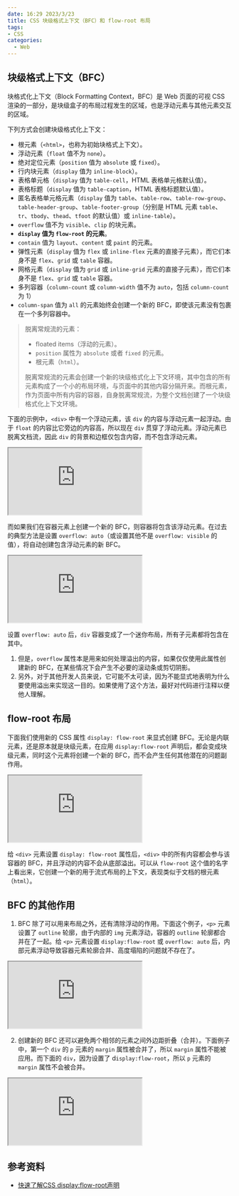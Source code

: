 ```yaml
---
date: 16:29 2023/3/23
title: CSS 块级格式上下文（BFC）和 flow-root 布局
tags:
- CSS
categories:  - Web
---
```

## 块级格式上下文（BFC）
块格式化上下文（Block Formatting Context，BFC）是 Web 页面的可视 CSS 渲染的一部分，是块级盒子的布局过程发生的区域，也是浮动元素与其他元素交互的区域。

下列方式会创建块级格式化上下文：
- 根元素（`<html>`，也称为初始块格式上下文）。
- 浮动元素（`float` 值不为 `none`）。
- 绝对定位元素（`position` 值为 `absolute` 或 `fixed`）。
- 行内块元素（`display` 值为 `inline-block`）。
- 表格单元格（`display` 值为 `table-cell`，HTML 表格单元格默认值）。
- 表格标题（`display` 值为 `table-caption`，HTML 表格标题默认值）。
- 匿名表格单元格元素（`display` 值为 `table`、`table-row`、`table-row-group`、`table-header-group`、`table-footer-group`（分别是 HTML 元素 `table`、`tr`、`tbody`、`thead`、`tfoot` 的默认值）或 `inline-table`）。
- `overflow` 值不为 `visible`、`clip` 的块元素。
- **`display` 值为 `flow-root` 的元素**。
- `contain` 值为 `layout`、`content` 或 `paint` 的元素。
- 弹性元素（`display` 值为 `flex` 或 `inline-flex` 元素的直接子元素），而它们本身不是 `flex`、`grid` 或 `table` 容器。
- 网格元素（`display` 值为 `grid` 或 `inline-grid` 元素的直接子元素），而它们本身不是 `flex`、`grid` 或 `table` 容器。
- 多列容器（`column-count` 或 `column-width` 值不为 `auto`，包括 `column-count` 为 1）
- `column-span` 值为 `all` 的元素始终会创建一个新的 BFC，即使该元素没有包裹在一个多列容器中。

> 脱离常规流的元素：
> - floated items（浮动的元素）。
> - `position` 属性为 `absolute` 或者 `fixed` 的元素。
> - 根元素（`html`）。
> 
> 脱离常规流的元素会创建一个新的块级格式化上下文环境，其中包含的所有元素构成了一个小的布局环境，与页面中的其他内容分隔开来。而根元素，作为页面中所有内容的容器，自身脱离常规流，为整个文档创建了一个块级格式化上下文环境。

下面的示例中，`<div>` 中有一个浮动元素，该 `div` 的内容与浮动元素一起浮动。由于 `float` 的内容比它旁边的内容高，所以现在 `div` 贯穿了浮动元素。浮动元素已脱离文档流，因此 `div` 的背景和边框仅包含内容，而不包含浮动元素。

<iframe src="https://code.juejin.cn/pen/7151036137736241183"></iframe>

而如果我们在容器元素上创建一个新的 BFC，则容器将包含该浮动元素。在过去的典型方法是设置 `overflow: auto`（或设置其他不是 `overflow: visible` 的值），将自动创建包含浮动元素的新 BFC。

<iframe src="https://code.juejin.cn/pen/7151036888839634958"></iframe>

设置 `overflow: auto` 后，`div` 容器变成了一个迷你布局，所有子元素都将包含在其中。
1. 但是，`overflow` 属性本是用来如何处理溢出的内容，如果仅仅使用此属性创建新的 BFC，在某些情况下会产生不必要的滚动条或剪切阴影。
2. 另外，对于其他开发人员来说，它可能不太可读，因为不能显式地表明为什么要使用溢出来实现这一目的。如果使用了这个方法，最好对代码进行注释以便他人理解。

## flow-root 布局
下面我们使用新的 CSS 属性 `display: flow-root` 来显式创建 BFC。无论是内联元素，还是原本就是块级元素，在应用 `display:flow-root` 声明后，都会变成块级元素，同时这个元素将创建一个新的 BFC，而不会产生任何其他潜在的问题副作用。

<iframe src="https://code.juejin.cn/pen/7151040729567985672"></iframe>

给 `<div>` 元素设置 `display: flow-root` 属性后，`<div>` 中的所有内容都会参与该容器的 BFC，并且浮动的内容不会从底部溢出。可以从 `flow-root` 这个值的名字上看出来，它创建一个新的用于流式布局的上下文，表现类似于文档的根元素（`html`）。

## BFC 的其他作用
1. BFC 除了可以用来布局之外，还有清除浮动的作用。下面这个例子，`<p>` 元素设置了 `outline` 轮廓，由于内部的 `img` 元素浮动，容器的 `outline` 轮廓都合并在了一起。给 `<p>` 元素设置 `display:flow-root` 或 `overflow: auto` 后，内部元素浮动导致容器元素轮廓合并、高度塌陷的问题就不存在了。

<iframe src="https://code.juejin.cn/pen/7151049062857637896"></iframe>

2. 创建新的 BFC 还可以避免两个相邻的元素之间外边距折叠（合并）。下面例子中，第一个 `div` 的 `p` 元素的 `margin`  属性被合并了，所以 `margin` 属性不能被应用。而下面的 `div`，因为设置了 d`isplay:flow-root`，所以 `p` 元素的 `margin`  属性不会被合并。

<iframe src="https://code.juejin.cn/pen/7151052144139829263"></iframe>

## 参考资料
- [快速了解CSS display:flow-root声明](https://www.zhangxinxu.com/wordpress/2020/05/css-display-flow-root/)